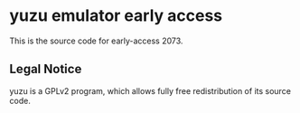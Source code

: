 yuzu emulator early access
=============

This is the source code for early-access 2073.

## Legal Notice

yuzu is a GPLv2 program, which allows fully free redistribution of its source code.